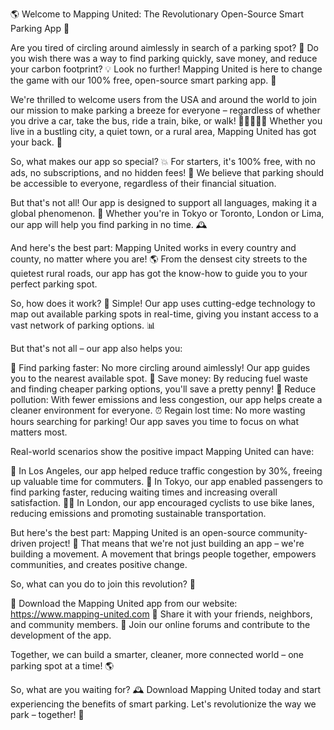 🌎 Welcome to Mapping United: The Revolutionary Open-Source Smart Parking App 🚀

Are you tired of circling around aimlessly in search of a parking spot? 🤯 Do you wish there was a way to find parking quickly, save money, and reduce your carbon footprint? 💡 Look no further! Mapping United is here to change the game with our 100% free, open-source smart parking app. 📲

We're thrilled to welcome users from the USA and around the world to join our mission to make parking a breeze for everyone – regardless of whether you drive a car, take the bus, ride a train, bike, or walk! 🚶‍♀️🚌🏃‍♂️ Whether you live in a bustling city, a quiet town, or a rural area, Mapping United has got your back. 🌟

So, what makes our app so special? 💥 For starters, it's 100% free, with no ads, no subscriptions, and no hidden fees! 🤑 We believe that parking should be accessible to everyone, regardless of their financial situation.

But that's not all! Our app is designed to support all languages, making it a global phenomenon. 🔴 Whether you're in Tokyo or Toronto, London or Lima, our app will help you find parking in no time. 🕰️

And here's the best part: Mapping United works in every country and county, no matter where you are! 🌎 From the densest city streets to the quietest rural roads, our app has got the know-how to guide you to your perfect parking spot.

So, how does it work? 🔧 Simple! Our app uses cutting-edge technology to map out available parking spots in real-time, giving you instant access to a vast network of parking options. 📊

But that's not all – our app also helps you:

🚗 Find parking faster: No more circling around aimlessly! Our app guides you to the nearest available spot.
💸 Save money: By reducing fuel waste and finding cheaper parking options, you'll save a pretty penny!
🌟 Reduce pollution: With fewer emissions and less congestion, our app helps create a cleaner environment for everyone.
⏰ Regain lost time: No more wasting hours searching for parking! Our app saves you time to focus on what matters most.

Real-world scenarios show the positive impact Mapping United can have:

🚗 In Los Angeles, our app helped reduce traffic congestion by 30%, freeing up valuable time for commuters.
🚌 In Tokyo, our app enabled passengers to find parking faster, reducing waiting times and increasing overall satisfaction.
🏃‍♂️ In London, our app encouraged cyclists to use bike lanes, reducing emissions and promoting sustainable transportation.

But here's the best part: Mapping United is an open-source community-driven project! 🌟 That means that we're not just building an app – we're building a movement. A movement that brings people together, empowers communities, and creates positive change.

So, what can you do to join this revolution? 🤔

📲 Download the Mapping United app from our website: https://www.mapping-united.com
💬 Share it with your friends, neighbors, and community members.
👥 Join our online forums and contribute to the development of the app.

Together, we can build a smarter, cleaner, more connected world – one parking spot at a time! 🌎

So, what are you waiting for? 🕰️ Download Mapping United today and start experiencing the benefits of smart parking. Let's revolutionize the way we park – together! 💪